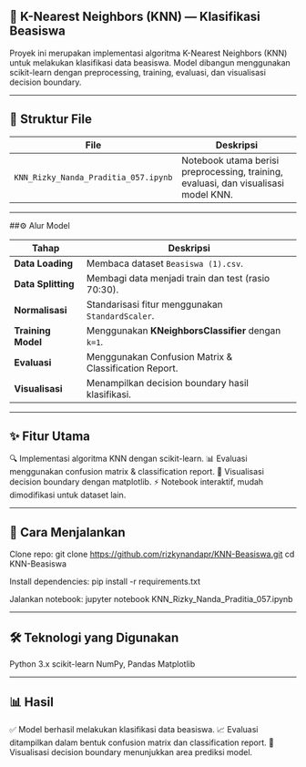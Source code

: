 ## 🧠 K-Nearest Neighbors (KNN) — Klasifikasi Beasiswa

Proyek ini merupakan implementasi algoritma K-Nearest Neighbors (KNN) untuk melakukan klasifikasi data beasiswa. Model dibangun menggunakan scikit-learn dengan preprocessing, training, evaluasi, dan visualisasi decision boundary.

---

## 📂 Struktur File

| File                                 | Deskripsi                                                                           |
| ------------------------------------ | ----------------------------------------------------------------------------------- |
| `KNN_Rizky_Nanda_Praditia_057.ipynb` | Notebook utama berisi preprocessing, training, evaluasi, dan visualisasi model KNN. |

---

##⚙️ Alur Model

| Tahap              | Deskripsi                                             |
| ------------------ | ----------------------------------------------------- |
| **Data Loading**   | Membaca dataset `Beasiswa (1).csv`.                   |
| **Data Splitting** | Membagi data menjadi train dan test (rasio 70:30).    |
| **Normalisasi**    | Standarisasi fitur menggunakan `StandardScaler`.      |
| **Training Model** | Menggunakan **KNeighborsClassifier** dengan `k=1`.    |
| **Evaluasi**       | Menggunakan Confusion Matrix & Classification Report. |
| **Visualisasi**    | Menampilkan decision boundary hasil klasifikasi.      |

---

## ✨ Fitur Utama

🔍 Implementasi algoritma KNN dengan scikit-learn.
📊 Evaluasi menggunakan confusion matrix & classification report.
🎨 Visualisasi decision boundary dengan matplotlib.
⚡ Notebook interaktif, mudah dimodifikasi untuk dataset lain.

---

## 🚀 Cara Menjalankan

Clone repo:
git clone https://github.com/rizkynandapr/KNN-Beasiswa.git
cd KNN-Beasiswa

Install dependencies:
pip install -r requirements.txt

Jalankan notebook:
jupyter notebook KNN_Rizky_Nanda_Praditia_057.ipynb

---

## 🛠️ Teknologi yang Digunakan
Python 3.x
scikit-learn
NumPy, Pandas
Matplotlib

---

## 📊 Hasil

✅ Model berhasil melakukan klasifikasi data beasiswa.
📈 Evaluasi ditampilkan dalam bentuk confusion matrix dan classification report.
🎨 Visualisasi decision boundary menunjukkan area prediksi model.
